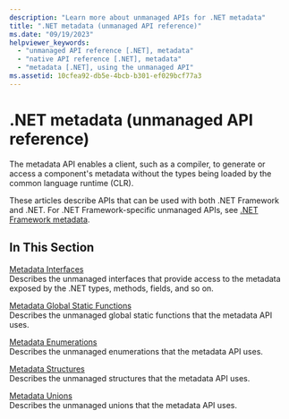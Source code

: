 ```yaml
---
description: "Learn more about unmanaged APIs for .NET metadata"
title: ".NET metadata (unmanaged API reference)"
ms.date: "09/19/2023"
helpviewer_keywords: 
  - "unmanaged API reference [.NET], metadata"
  - "native API reference [.NET], metadata"
  - "metadata [.NET], using the unmanaged API"
ms.assetid: 10cfea92-db5e-4bcb-b301-ef029bcf77a3
---
```

# .NET metadata (unmanaged API reference)

The metadata API enables a client, such as a compiler, to generate or access a component's metadata without the types being loaded by the common language runtime (CLR).

These articles describe APIs that can be used with both .NET Framework and .NET. For .NET Framework-specific unmanaged APIs, see [.NET Framework metadata](../../../framework/unmanaged-api/metadata/index.md).
  
## In This Section  

 [Metadata Interfaces](metadata-interfaces.md)  
 Describes the unmanaged interfaces that provide access to the metadata exposed by the .NET types, methods, fields, and so on.  
  
 [Metadata Global Static Functions](metadata-global-static-functions.md)  
 Describes the unmanaged global static functions that the metadata API uses.  
  
 [Metadata Enumerations](metadata-enumerations.md)  
 Describes the unmanaged enumerations that the metadata API uses.  
  
 [Metadata Structures](metadata-structures.md)  
 Describes the unmanaged structures that the metadata API uses.  
  
 [Metadata Unions](metadata-unions.md)  
 Describes the unmanaged unions that the metadata API uses.
